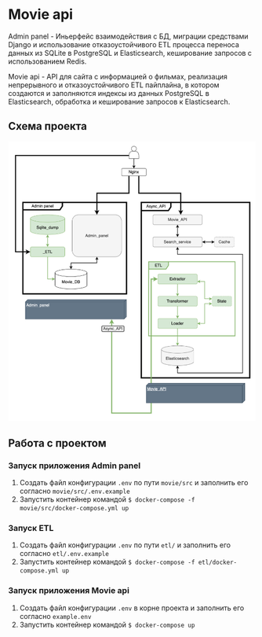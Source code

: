 # Movie api

Admin panel - Иньерфейс взаимодействия с БД, миграции средствами Django и использование отказоустойчивого ETL процесса переноса данных из SQLite в PostgreSQL и Elasticsearch, кеширование запросов с использованием Redis.

Movie api - API для сайта с информацией о фильмах, реализация непрерывного и отказоустойчивого ETL пайплайна, в котором создаются и заполняются индексы из данных PostgreSQL в Elasticsearch, обработка и кеширование запросов к Elasticsearch.

## Схема проекта

![](docs/Movie_api.png)

## Работа с проектом

### Запуск приложения Admin panel

1. Создать файл конфигурации `.env` по пути `movie/src` и заполнить его согласно `movie/src/.env.example`
2. Запустить контейнер командой
   `$ docker-compose -f movie/src/docker-compose.yml up`

### Запуск ETL

1. Создать файл конфигурации `.env` по пути `etl/` и заполнить его согласно `etl/.env.example`
2. Запустить контейнер командой
   `$ docker-compose -f etl/docker-compose.yml up`

### Запуск приложения Movie api

1. Создать файл конфигурации `.env` в корне проекта и заполнить его согласно `example.env`
2. Запустить контейнер командой
   `$ docker-compose up`
